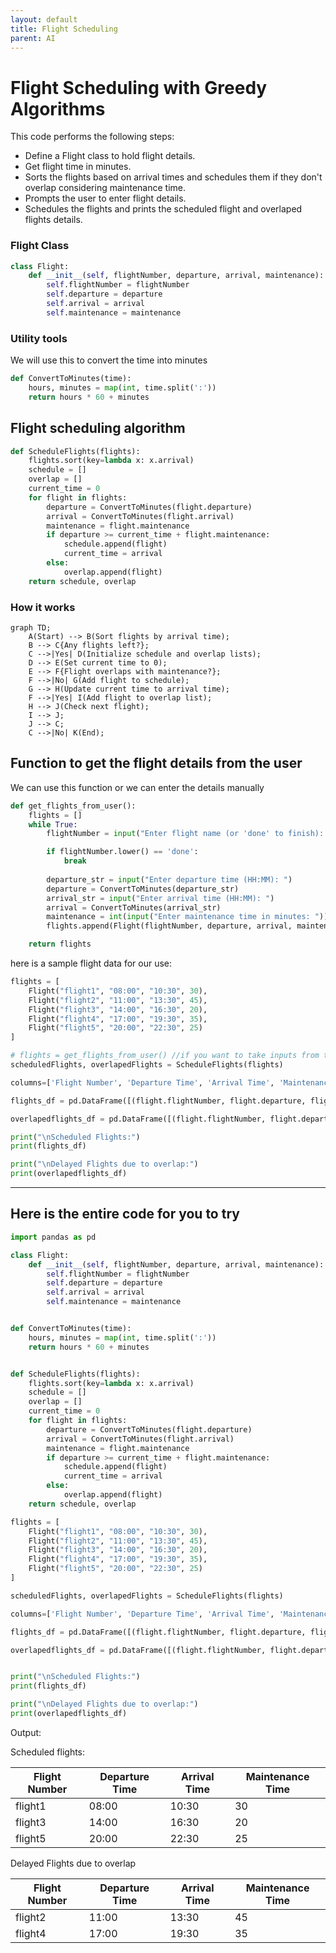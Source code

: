 ```yaml
---
layout: default
title: Flight Scheduling
parent: AI
---
```


#  Flight Scheduling with Greedy Algorithms

This code performs the following steps:

- Define a Flight class to hold flight details.
- Get flight time in minutes.
- Sorts the flights based on arrival times and schedules them if they don't overlap considering maintenance time.
- Prompts the user to enter flight details.
- Schedules the flights and prints the scheduled flight and overlaped flights details.


### Flight Class
```python
class Flight:
    def __init__(self, flightNumber, departure, arrival, maintenance):
        self.flightNumber = flightNumber
        self.departure = departure
        self.arrival = arrival
        self.maintenance = maintenance
```

### Utility tools
We will use this to convert the time into minutes
```python
def ConvertToMinutes(time):
    hours, minutes = map(int, time.split(':'))
    return hours * 60 + minutes
```

## Flight scheduling algorithm
```python
def ScheduleFlights(flights):
    flights.sort(key=lambda x: x.arrival)
    schedule = []
    overlap = []
    current_time = 0
    for flight in flights:
        departure = ConvertToMinutes(flight.departure)
        arrival = ConvertToMinutes(flight.arrival)
        maintenance = flight.maintenance
        if departure >= current_time + flight.maintenance:
            schedule.append(flight)
            current_time = arrival
        else:
            overlap.append(flight)
    return schedule, overlap
```

### How it works

```mermaid
graph TD;
    A(Start) --> B(Sort flights by arrival time);
    B --> C{Any flights left?};
    C -->|Yes| D(Initialize schedule and overlap lists);
    D --> E(Set current time to 0);
    E --> F{Flight overlaps with maintenance?};
    F -->|No| G(Add flight to schedule);
    G --> H(Update current time to arrival time);
    F -->|Yes| I(Add flight to overlap list);
    H --> J(Check next flight);
    I --> J;
    J --> C;
    C -->|No| K(End);
```

## Function to get the flight details from the user

We can use this function or we can enter the details manually
```python
def get_flights_from_user():
    flights = []
    while True:
        flightNumber = input("Enter flight name (or 'done' to finish): ")

        if flightNumber.lower() == 'done':
            break
        
        departure_str = input("Enter departure time (HH:MM): ")
        departure = ConvertToMinutes(departure_str)
        arrival_str = input("Enter arrival time (HH:MM): ")
        arrival = ConvertToMinutes(arrival_str)
        maintenance = int(input("Enter maintenance time in minutes: "))
        flights.append(Flight(flightNumber, departure, arrival, maintenance))

    return flights
```

here is a sample flight data for our use:

```python
flights = [
    Flight("flight1", "08:00", "10:30", 30),
    Flight("flight2", "11:00", "13:30", 45),
    Flight("flight3", "14:00", "16:30", 20),
    Flight("flight4", "17:00", "19:30", 35),
    Flight("flight5", "20:00", "22:30", 25)
]
```


```python
# flights = get_flights_from_user() //if you want to take inputs from the user
scheduledFlights, overlapedFlights = ScheduleFlights(flights)

columns=['Flight Number', 'Departure Time', 'Arrival Time', 'Maintenance Time']

flights_df = pd.DataFrame([(flight.flightNumber, flight.departure, flight.arrival, flight.maintenance) for flight in scheduledFlights], columns=columns)

overlapedflights_df = pd.DataFrame([(flight.flightNumber, flight.departure, flight.arrival, flight.maintenance) for flight in overlapedFlights], columns=columns)

print("\nScheduled Flights:")
print(flights_df)

print("\nDelayed Flights due to overlap:")
print(overlapedflights_df)
```




---
## Here is the entire code for you to try

```python
import pandas as pd

class Flight:
    def __init__(self, flightNumber, departure, arrival, maintenance):
        self.flightNumber = flightNumber
        self.departure = departure
        self.arrival = arrival
        self.maintenance = maintenance


def ConvertToMinutes(time):
    hours, minutes = map(int, time.split(':'))
    return hours * 60 + minutes


def ScheduleFlights(flights):
    flights.sort(key=lambda x: x.arrival)
    schedule = []
    overlap = []
    current_time = 0
    for flight in flights:
        departure = ConvertToMinutes(flight.departure)
        arrival = ConvertToMinutes(flight.arrival)
        maintenance = flight.maintenance
        if departure >= current_time + flight.maintenance:
            schedule.append(flight)
            current_time = arrival
        else:
            overlap.append(flight)
    return schedule, overlap

flights = [
    Flight("flight1", "08:00", "10:30", 30),
    Flight("flight2", "11:00", "13:30", 45),
    Flight("flight3", "14:00", "16:30", 20),
    Flight("flight4", "17:00", "19:30", 35),
    Flight("flight5", "20:00", "22:30", 25)
]

scheduledFlights, overlapedFlights = ScheduleFlights(flights)

columns=['Flight Number', 'Departure Time', 'Arrival Time', 'Maintenance Time']

flights_df = pd.DataFrame([(flight.flightNumber, flight.departure, flight.arrival, flight.maintenance) for flight in scheduledFlights],columns=columns)

overlapedflights_df = pd.DataFrame([(flight.flightNumber, flight.departure, flight.arrival, flight.maintenance) for flight in overlapedFlights],columns=columns)


print("\nScheduled Flights:")
print(flights_df)

print("\nDelayed Flights due to overlap:")
print(overlapedflights_df)
```

Output:

Scheduled flights:

| Flight Number | Departure Time | Arrival Time | Maintenance Time |
|---------------|----------------|--------------|------------------|
| flight1       | 08:00          | 10:30        | 30               |
| flight3       | 14:00          | 16:30        | 20               |
| flight5       | 20:00          | 22:30        | 25               |

Delayed Flights due to overlap

| Flight Number | Departure Time | Arrival Time | Maintenance Time |
|---------------|----------------|--------------|------------------|
| flight2       | 11:00          | 13:30        | 45               |
| flight4       | 17:00          | 19:30        | 35               |
